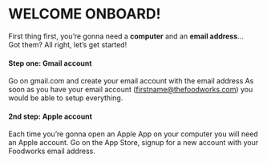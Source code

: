 # WELCOME ONBOARD!

First thing first, you’re gonna need a **computer** and an **email address**…<br>Got them? All right, let’s get started!


#### Step one: Gmail account
Go on gmail.com and create your email account with the email address As soon as you have your email account (firstname@thefoodworks.com) you would be able to setup everything.

#### 2nd step: Apple account
Each time you’re gonna open an Apple App on your computer you will need an Apple account.
Go on the App Store, signup for a new account with your Foodworks email address.
